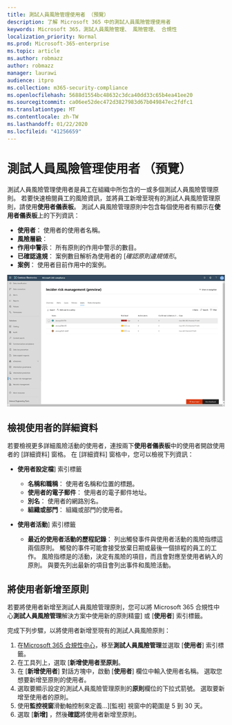 ```yaml
---
title: 測試人員風險管理使用者 （預覽）
description: 了解 Microsoft 365 中的測試人員風險管理使用者
keywords: Microsoft 365，測試人員風險管理、 風險管理、 合規性
localization_priority: Normal
ms.prod: Microsoft-365-enterprise
ms.topic: article
ms.author: robmazz
author: robmazz
manager: laurawi
audience: itpro
ms.collection: m365-security-compliance
ms.openlocfilehash: 5688d1554bc48632c3dca40dd33c65b4ea41ee20
ms.sourcegitcommit: ca06ee52dec472d3827983d67b049847ec2fdfc1
ms.translationtype: MT
ms.contentlocale: zh-TW
ms.lasthandoff: 01/22/2020
ms.locfileid: "41256659"
---
```

# <a name="insider-risk-management-users-preview"></a>測試人員風險管理使用者 （預覽）

測試人員風險管理使用者是員工在組織中所包含的一或多個測試人員風險管理原則。 若要快速檢閱員工的風險資訊，並將員工新增至現有的測試人員風險管理原則，請使用**使用者儀表板**。 測試人員風險管理原則中包含每個使用者有顯示在**使用者儀表板**上的下列資訊：

- **使用者**： 使用者的使用者名稱。
- **風險層級**： 
- **作用中警示**： 所有原則的作用中警示的數目。
- **已確認違規**： 案例數目解析為使用者的 [*確認原則違規情形*。
- **案例**： 使用者目前作用中的案例。

![測試人員風險管理使用者儀表板](media/insider-risk-users-dashboard.png)

## <a name="view-user-details"></a>檢視使用者的詳細資料

若要檢視更多詳細風險活動的使用者，連按兩下**使用者儀表板**中的使用者開啟使用者的 [詳細資料] 窗格。 在 [詳細資料] 窗格中，您可以檢視下列資訊：

- **使用者設定檔**] 索引標籤
    - **名稱和職稱**： 使用者名稱和位置的標題。
    - **使用者的電子郵件**： 使用者的電子郵件地址。
    - **別名**： 使用者的網路別名。
    - **組織或部門**： 組織或部門的使用者。

- **使用者活動**] 索引標籤
    - **最近的使用者活動的歷程記錄**： 列出觸發事件與使用者活動的風險指標這兩個原則。 觸發的事件可能會接受放棄日期或最後一個排程的員工的工作。 風險指標是的活動，決定有風險的項目，而且會對應至使用者納入的原則。 與要先列出最新的項目會列出事件和風險活動。

## <a name="add-a-user-to-a-policy"></a>將使用者新增至原則

若要將使用者新增至測試人員風險管理原則，您可以將 Microsoft 365 合規性中心**測試人員風險管理**解決方案中使用新的原則精靈] 或 [**使用者**] 索引標籤。

完成下列步驟，以將使用者新增至現有的測試人員風險原則：

1. 在[Microsoft 365 合規性中心](https://compliance.microsoft.com)，移至**測試人員風險管理**並選取 [**使用者**] 索引標籤。
2. 在工具列上，選取 [**新增使用者至原則**。
3. 在 [**新增使用者**] 對話方塊中，啟動 [**使用者**] 欄位中輸入使用者名稱。 選取您想要新增至原則的使用者。
4. 選取要顯示設定的測試人員風險管理原則的**原則**欄位的下拉式箭號。 選取要新增至使用者的原則。
5. 使用**監控視窗**滑動軸控制來定義...][監視] 視窗中的範圍是 5 到 30 天。
6. 選取 [**新增]** ，然後**確認**將使用者新增至原則。
